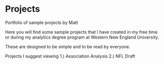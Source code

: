 # Projects
Portfolio of sample projects by Matt

Here you will find some sample projects that I have created in my free time or during my analytics degree program at Western New England University.

These are designed to be simple and to be read by everyone.

Projects I suggest viewing
1.) Association Analysis
2.) NFL Draft 
